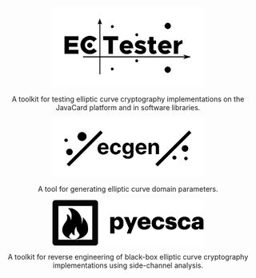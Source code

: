 <a href="https://github.com/crocs-muni/ECTester">
  <p align="center">
    <img src="https://raw.githubusercontent.com/J08nY/J08nY/master/ectester.png" alt="ECTester" width="60%"/>
  </p>
</a>

<p align="center">A toolkit for testing elliptic curve cryptography implementations on the JavaCard platform and in software libraries.</p>

<a href="https://github.com/J08nY/ecgen" align="center">
  <p align="center">
    <img src="https://raw.githubusercontent.com/J08nY/J08nY/master/ecgen.png" alt="ecgen" width="60%" align="center"/>
  </p>
</a>

<p align="center">A tool for generating elliptic curve domain parameters.</p>

<a href="https://github.com/J08nY/pyecsca" align="center">
  <p align="center">
    <img src="https://raw.githubusercontent.com/J08nY/J08nY/master/pyecsca.png" alt="pyecsca" width="60%" align="center"/>
  </p>
</a>

<p align="center">A toolkit for reverse engineering of black-box elliptic curve cryptography implementations using side-channel analysis.</p>

<!--
**J08nY/J08nY** is a ✨ _special_ ✨ repository because its `README.md` (this file) appears on your GitHub profile.

Here are some ideas to get you started:

- 🔭 I’m currently working on ...
- 🌱 I’m currently learning ...
- 👯 I’m looking to collaborate on ...
- 🤔 I’m looking for help with ...
- 💬 Ask me about ...
- 📫 How to reach me: ...
- 😄 Pronouns: ...
- ⚡ Fun fact: ...
-->
